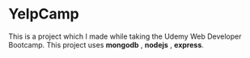 # YelpCamp
This is a project which I made while taking the Udemy Web Developer Bootcamp. This project uses **mongodb** , **nodejs** , **express**.

